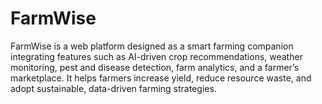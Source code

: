 # FarmWise
 FarmWise is a web platform designed as a smart farming companion integrating features such as AI-driven crop recommendations, weather monitoring, pest and disease detection, farm analytics, and a farmer’s marketplace.  It helps farmers increase yield, reduce resource waste, and adopt sustainable, data-driven farming strategies.​
